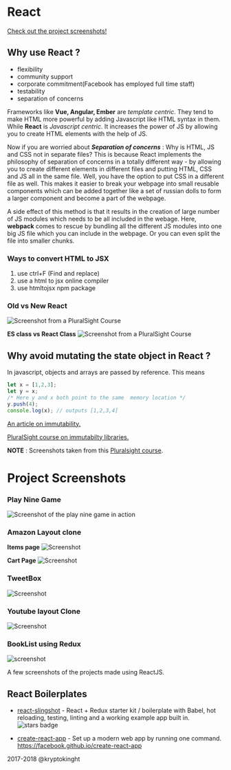 # React
[Check out the project screenshots!](#project-screenshots)

## Why use React ?
* flexibility
* community support
* corporate commitment(Facebook has employed full time staff)
* testability
* separation of concerns
  
Frameworks like **Vue, Angular, Ember** are *template centric*. They tend to make HTML more powerful by adding Javascript like HTML syntax in them. While **React** is *Javascript centric*. It increases the power of JS by allowing you to create HTML elements with the help of JS.

 Now if you are worried about ***Separation of concerns*** : Why is HTML, JS and CSS not in separate files? This is because React implements the philosophy of separation of concerns in a totally different way - by allowing you to create different elements in different files and putting HTML, CSS and JS all in the same file. Well, you have the option to put CSS in a different file as well. This makes it easier to break your webpage into small reusable components which can be added together like a set of russian dolls to form a larger component and become a part of the webpage. 

 A side effect of this method is that it results in the creation of large number of JS modules which needs to be all included in the webage. Here, **webpack** comes to rescue by bundling all the different JS modules into one big JS file which you can include in the webpage. Or you can even split the file into smaller chunks. 

 ### Ways to convert HTML to JSX
 1. use ctrl+F (Find and replace)
 2. use a html to jsx online compiler
 3. use htmltojsx npm package

### Old vs New React
![Screenshot from a PluralSight Course](/screenshots/old_new_react.png)

**ES class vs React Class**
![Screenshot from a PluralSight Course](/screenshots/react_class.png)


## Why avoid mutating the state object in React ?
In javascript, objects and arrays are passed by reference. This means
```javascript
let x = [1,2,3];
let y = x;
/* Here y and x both point to the same  memory location */
y.push(4);
console.log(x); // outputs [1,2,3,4]
```

[An article on immutability.](https://medium.com/pro-react/a-brief-talk-about-immutability-and-react-s-helpers-70919ab8ae7c)

[PluralSight course on immutabilty libraries.](https://app.pluralsight.com/player?course=functional-javascript-libraries-playbook)


**NOTE** : Screenshots taken from this [Pluralsight course](https://app.pluralsight.com/player?name=a54f8f9e-b7f2-46e4-a5cd-aec10587ccf1&clip=0&course=react-big-picture&author=cory-house).


# Project Screenshots

### Play Nine Game
![Screenshot of the play nine game in action](/screenshots/play_nine.png)

### Amazon Layout clone
**Items page**
![Screenshot](/screenshots/amazon_clone.png)

**Cart Page**
![Screenshot](/screenshots/amazon_cart.png)

### TweetBox
![Screenshot](/screenshots/tweet.png)

### Youtube layout Clone
![Screenshot](/screenshots/youtube_clone.png)

### BookList using Redux
![screenshot](/screenshots/booklist_redux.png)


A few screenshots of the projects made using ReactJS.


## React Boilerplates

* [react-slingshot](https://github.com/coryhouse/react-slingshot) - React + Redux starter kit / boilerplate with Babel, hot reloading, testing, linting and a working example app built in. ![stars badge](http://githubbadges.com/star.svg?user=facebook&repo=create-react-app)

* [create-react-app](https://github.com/facebook/create-react-app) - Set up a modern web app by running one command. https://facebook.github.io/create-react-app




2017-2018 @kryptokinght





